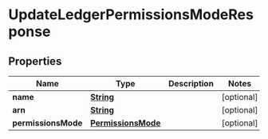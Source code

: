 

# UpdateLedgerPermissionsModeResponse


## Properties

| Name | Type | Description | Notes |
|------------ | ------------- | ------------- | -------------|
|**name** | [**String**](String.md) |  |  [optional] |
|**arn** | [**String**](String.md) |  |  [optional] |
|**permissionsMode** | [**PermissionsMode**](PermissionsMode.md) |  |  [optional] |



